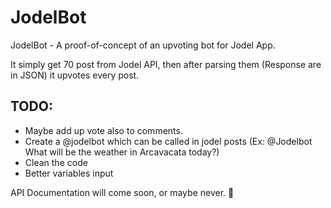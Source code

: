 # JodelBot
JodelBot - A proof-of-concept of an upvoting bot for Jodel App.

It simply get 70 post from Jodel API, then after parsing them (Response are in JSON) it upvotes every post. 
## TODO:
- Maybe add up vote also to comments.
- Create a @jodelbot which can be called in jodel posts (Ex: @Jodelbot What will be the weather in Arcavacata today?)
- Clean the code
- Better variables input

API Documentation will come soon, or maybe never. 🤔

